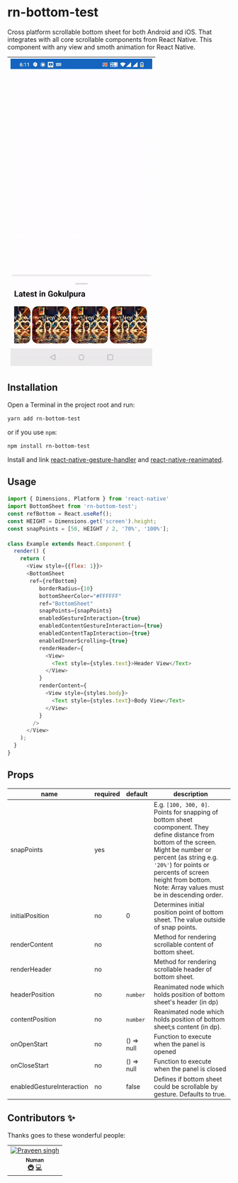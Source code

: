 # rn-bottom-test

Cross platform scrollable bottom sheet for both Android and iOS. That integrates with all core scrollable components from React Native. This component with any view and smoth animation for React Native.

| ![](media/bottom1.gif)|
| :--------------------:|

## Installation

Open a Terminal in the project root and run:

```sh
yarn add rn-bottom-test
```

or if you use `npm`:

```sh
npm install rn-bottom-test
```

Install and link [react-native-gesture-handler](https://kmagiera.github.io/react-native-gesture-handler/docs/getting-started.html) and [react-native-reanimated](https://github.com/kmagiera/react-native-reanimated).

## Usage

```javascript
import { Dimensions, Platform } from 'react-native'
import BottomSheet from 'rn-bottom-test';
const refBottom = React.useRef();
const HEIGHT = Dimensions.get('screen').height;
const snapPoints = [50, HEIGHT / 2, '70%', '100%'];

class Example extends React.Component {
  render() {
    return (
      <View style={{flex: 1}}>
      <BottomSheet
       ref={refBottom}
          borderRadius={10}
          bottomSheerColor="#FFFFFF"
          ref="BottomSheet"
          snapPoints={snapPoints}
          enabledGestureInteraction={true}
          enabledContentGestureInteraction={true}
          enabledContentTapInteraction={true}
          enabledInnerScrolling={true}
          renderHeader={
            <View>
              <Text style={styles.text}>Header View</Text>
            </View>
          }
          renderContent={
            <View style={styles.body}>
              <Text style={styles.text}>Body View</Text>
            </View>
          }
        />
      </View>
    );
  }
}
```

## Props

| name                         | required | default   | description                                                                                                                                                                                                                                                                    |
| ---------------------------- | -------- | --------- | ------------------------------------------------------------------------------------------------------------------------------------------------------------------------------------------------------------------------------------------------------------------------------ |
| snapPoints                   | yes      |           | E.g. `[100, 300, 0]`. Points for snapping of bottom sheet coomponent. They define distance from bottom of the screen. Might be number or percent (as string e.g. `'20%'`) for points or percents of screen height from bottom. Note: Array values must be in descending order. |
| initialPosition              | no       | 0         | Determines initial position point of bottom sheet. The value outside of snap points.                                                                                                                                                                                           |
| renderContent                         | no       |           | Method for rendering scrollable content of bottom sheet.                                                                                                                                                                                                                       |
| renderHeader                       | no       |           | Method for rendering scrollable header of bottom sheet.                                                                                                                                                                                                                    |
| headerPosition                   | no       | `number`   | Reanimated node which holds position of bottom sheet's header (in dp)                                                                                                                                                                                                                                     |
| contentPosition     | no       | `number`   | Reanimated node which holds position of bottom sheet;s content (in dp).                                                                                                                                                                                                           |
| onOpenStart              | no       | () => null        | Function to execute when the panel is opened
| onCloseStart              | no       | () => null        | Function to execute when the panel is closed
| enabledGestureInteraction              | no       | false        | Defines if bottom sheet could be scrollable by gesture. Defaults to true.

## Contributors ✨

Thanks goes to these wonderful people:

<!-- ALL-CONTRIBUTORS-LIST:START - Do not remove or modify this section -->
<!-- prettier-ignore -->
<table>
  <tr>
    <td align="center"><a href="https://github.com/Moonubanna"><img src="https://avatars.githubusercontent.com/u/17289834?v=4" width="100px;" alt="Praveen singh"/><br /><sub><b>Numan</b></sub></a><br /><a href="#infra-Numan" title="Infrastructure (Hosting, Build-Tools, etc)">🚇</a> <a href="https://github.com/Moonubanna" title="Code">💻</a></td>
  </tr>
</table>

<!-- ALL-CONTRIBUTORS-LIST:END -->
